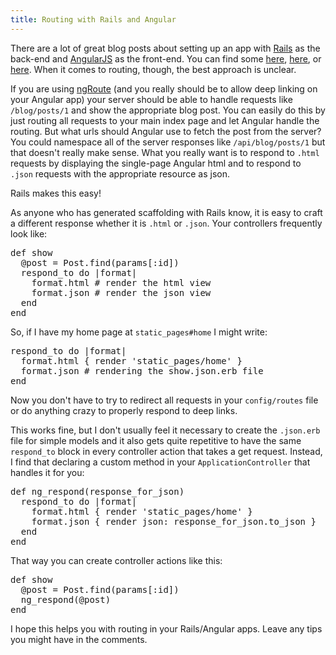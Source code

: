 ```yaml
---
title: Routing with Rails and Angular
---
```


<p>There are a lot of great blog posts about setting up an app with <a href="http://rubyonrails.org/">Rails</a> as the back-end and <a href="https://angularjs.org/">AngularJS</a> as the front-end. You can find some <a href="http://www.intridea.com/blog/2014/9/25/how-to-set-up-angular-with-rails">here</a>, <a href="http://angular-rails.com/bootstrap.html">here</a>, or <a href="https://www.honeybadger.io/blog/2013/12/11/beginners-guide-to-angular-js-rails">here</a>. When it comes to routing, though, the best approach is unclear.

<p>If you are using <a href="https://docs.angularjs.org/api/ngRoute">ngRoute</a> (and you really should be to allow deep linking on your Angular app) your server should be able to handle requests like <code>/blog/posts/1</code> and show the appropriate blog post. You can easily do this by just routing all requests to your main index page and let Angular handle the routing. But what urls should Angular use to fetch the post from the server? You could namespace all of the server responses like <code>/api/blog/posts/1</code> but that doesn't really make sense. What you really want is to respond to <code>.html</code> requests by displaying the single-page Angular html and to respond to <code>.json</code> requests with the appropriate resource as json.
<p class="lead">Rails makes this easy!</p>
<p>As anyone who has generated scaffolding with Rails know, it is easy to craft a different response whether it is <code>.html</code> or <code>.json</code>. Your controllers frequently look like:
<pre>
def show
  @post = Post.find(params[:id])
  respond_to do |format|
    format.html # render the html view
    format.json # render the json view
  end
end
</pre>
<p>So, if I have my home page at <code>static_pages#home</code> I might write:</p>
<pre>
respond_to do |format|
  format.html { render 'static_pages/home' }
  format.json # rendering the show.json.erb file
end
</pre>
<p>Now you don't have to try to redirect all requests in your <code>config/routes</code> file or do anything crazy to properly respond to deep links.</p>
<p>This works fine, but I don't usually feel it necessary to create the <code>.json.erb</code> file for simple models and it also gets quite repetitive to have the same <code>respond_to</code> block in every controller action that takes a get request. Instead, I find that declaring a custom method in your <code>ApplicationController</code> that handles it for you:</p>
<pre>
def ng_respond(response_for_json)
  respond_to do |format|
    format.html { render 'static_pages/home' }
    format.json { render json: response_for_json.to_json }
  end
end
</pre>
<p>That way you can create controller actions like this:</p>
<pre>
def show
  @post = Post.find(params[:id])
  ng_respond(@post)
end
</pre>
<p>I hope this helps you with routing in your Rails/Angular apps. Leave any tips you might have in the comments.
